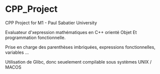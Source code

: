 # CPP_Project
CPP Project for M1 - Paul Sabatier University

Evaluateur d'xepression mathématiques en C++ orienté Objet Et programmation fonctionnelle.

Prise en charge des parenthèses imbriquées, expressions fonctionnelles, variables ...

Utilisation de Glibc, donc seuelement compilable sous systèmes UNIX / MACOS
